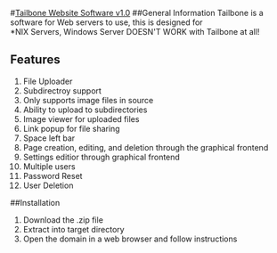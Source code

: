 #[Tailbone Website Software v1.0](https://tailbone.gardenwolf.com/ "Tailbone's Official Website")
##General Information
Tailbone is a software for Web servers to use, this is designed for  
\*NIX Servers, Windows Server DOESN'T WORK with Tailbone at all!


## Features
1. File Uploader
  1. Subdirectroy support
  2. Only supports image files in source
  3. Ability to upload to subdirectories
  4. Image viewer for uploaded files
  5. Link popup for file sharing
  6. Space left bar
2. Page creation, editing, and deletion through the graphical frontend
3. Settings editior through graphical frontend
4. Multiple users
  1. Password Reset
  2. User Deletion

##Installation
1. Download the .zip file
2. Extract into target directory
3. Open the domain in a web browser and follow instructions
